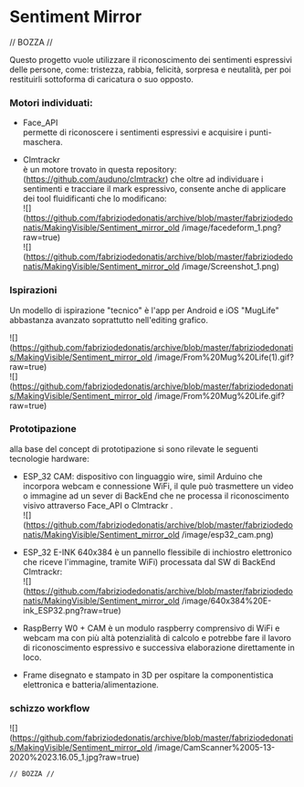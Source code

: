 # Sentiment Mirror
// BOZZA //  
  
Questo progetto vuole utilizzare il riconoscimento dei sentimenti espressivi delle persone, come: tristezza, rabbia, felicità, sorpresa e neutalità, per poi restituirli sottoforma di caricatura o suo opposto.  
  
### Motori individuati:  
- Face_API  
  permette di riconoscere i sentimenti espressivi e acquisire i punti-maschera.  
    
- Clmtrackr  
  è un motore trovato in questa repository: (https://github.com/auduno/clmtrackr)  che oltre ad individuare i sentimenti e tracciare il mark espressivo, consente anche di applicare dei tool fluidificanti che lo modificano:  
![](https://github.com/fabriziodedonatis/archive/blob/master/fabriziodedonatis/MakingVisible/Sentiment_mirror_old
/image/facedeform_1.png?raw=true)  
![](https://github.com/fabriziodedonatis/archive/blob/master/fabriziodedonatis/MakingVisible/Sentiment_mirror_old
/image/Screenshot_1.png)  
  
### Ispirazioni  
Un modello di ispirazione "tecnico" è l'app per Android e iOS "MugLife" abbastanza avanzato soprattutto nell'editing grafico.  
  
![](https://github.com/fabriziodedonatis/archive/blob/master/fabriziodedonatis/MakingVisible/Sentiment_mirror_old
/image/From%20Mug%20Life(1).gif?raw=true)  
![](https://github.com/fabriziodedonatis/archive/blob/master/fabriziodedonatis/MakingVisible/Sentiment_mirror_old
/image/From%20Mug%20Life.gif?raw=true)  
  
### Prototipazione  
 alla base del concept di prototipazione si sono rilevate le seguenti tecnologie hardware:  
  - ESP_32 CAM: dispositivo con linguaggio wire, simil Arduino che incorpora webcam e connessione WiFi, il qule può trasmettere un video o immagine ad un sever di BackEnd che ne processa il riconoscimento visivo attraverso Face_API o Clmtrackr .  
  ![](https://github.com/fabriziodedonatis/archive/blob/master/fabriziodedonatis/MakingVisible/Sentiment_mirror_old
/image/esp32_cam.png)  
    
  - ESP_32 E-INK 640x384 è un pannello flessibile di inchiostro elettronico che riceve l'immagine, tramite WiFi) processata dal SW di BackEnd Clmtrackr:  
  ![](https://github.com/fabriziodedonatis/archive/blob/master/fabriziodedonatis/MakingVisible/Sentiment_mirror_old
/image/640x384%20E-ink_ESP32.png?raw=true)  
  - RaspBerry W0 + CAM è un modulo raspberry comprensivo di WiFi e webcam ma con più altà potenzialità di calcolo e potrebbe fare il lavoro di riconoscimento espressivo e successiva elaborazione direttamente in loco.  
    
  - Frame disegnato e stampato in 3D per ospitare la componentistica elettronica e batteria/alimentazione.  
    
 ### schizzo workflow  
  ![](https://github.com/fabriziodedonatis/archive/blob/master/fabriziodedonatis/MakingVisible/Sentiment_mirror_old
/image/CamScanner%2005-13-2020%2023.16.05_1.jpg?raw=true)  
    
    // BOZZA //  

